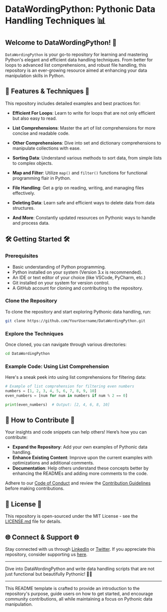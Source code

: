 # DataWordingPython: Pythonic Data Handling Techniques 📊

## Welcome to DataWordingPython! 📘

`DataWordingPython` is your go-to repository for learning and mastering Python's elegant and efficient data handling techniques. From better for loops to advanced list comprehensions, and robust file handling, this repository is an ever-growing resource aimed at enhancing your data manipulation skills in Python.

## 🚀 Features & Techniques 🚀

This repository includes detailed examples and best practices for:

- **Efficient For Loops**: Learn to write for loops that are not only efficient but also easy to read.
  
- **List Comprehensions**: Master the art of list comprehensions for more concise and readable code.
  
- **Other Comprehensions**: Dive into set and dictionary comprehensions to manipulate collections with ease.
  
- **Sorting Data**: Understand various methods to sort data, from simple lists to complex objects.
  
- **Map and Filter**: Utilize `map()` and `filter()` functions for functional programming flair in Python.
  
- **File Handling**: Get a grip on reading, writing, and managing files effectively.
  
- **Deleting Data**: Learn safe and efficient ways to delete data from data structures.
  
- **And More**: Constantly updated resources on Pythonic ways to handle and process data.

## 🛠️ Getting Started 🛠️

### Prerequisites

- Basic understanding of Python programming.
- Python installed on your system (Version 3.x is recommended).
- An IDE or text editor of your choice (like VSCode, PyCharm, etc.)
- Git installed on your system for version control.
- A GitHub account for cloning and contributing to the repository.

### Clone the Repository

To clone the repository and start exploring Pythonic data handling, run:

```bash
git clone https://github.com/YourUsername/DataWordingPython.git
```

### Explore the Techniques

Once cloned, you can navigate through various directories:

```bash
cd DataWordingPython
```

### Example Code: Using List Comprehension

Here's a sneak peek into using list comprehensions for filtering data:

```python
# Example of list comprehension for filtering even numbers
numbers = [1, 2, 3, 4, 5, 6, 7, 8, 9, 10]
even_numbers = [num for num in numbers if num % 2 == 0]

print(even_numbers)  # Output: [2, 4, 6, 8, 10]
```

## 🤝 How to Contribute 🤝

Your insights and code snippets can help others! Here’s how you can contribute:

- **Expand the Repository**: Add your own examples of Pythonic data handling.
- **Enhance Existing Content**: Improve upon the current examples with optimizations and additional comments.
- **Documentation**: Help others understand these concepts better by enhancing the READMEs and adding more comments to the code.

Adhere to our [Code of Conduct](CODE_OF_CONDUCT.md) and review the [Contribution Guidelines](CONTRIBUTING.md) before making contributions.

## 📜 License 📜

This repository is open-sourced under the MIT License - see the [LICENSE.md](LICENSE.md) file for details.

## 🌐 Connect & Support 🌐

Stay connected with us through [LinkedIn](Your_LinkedIn_Profile) or [Twitter](Your_Twitter_Profile). If you appreciate this repository, consider supporting us [here](Your_Support_Link).

---

Dive into DataWordingPython and write data handling scripts that are not just functional but beautifully Pythonic! 📘🐍

---

This README template is crafted to provide an introduction to the repository's purpose, guide users on how to get started, and encourage community contributions, all while maintaining a focus on Pythonic data manipulation.

